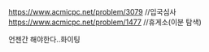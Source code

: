 https://www.acmicpc.net/problem/3079    //입국심사
https://www.acmicpc.net/problem/1477    //휴게소(이분 탐색)

언젠간 해야한다..화이팅